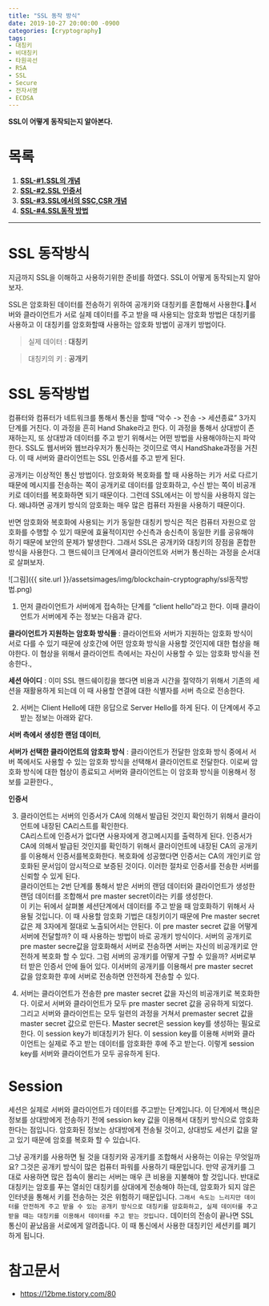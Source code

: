 ```yaml
---
title: "SSL 동작 방식"
date: 2019-10-27 20:00:00 -0900
categories: [cryptography]
tags: 
- 대칭키
- 비대칭키
- 타원곡선
- RSA
- SSL
- Secure
- 전자서명
- ECDSA
---
```


**SSL이 어떻게 동작되는지 알아본다.**  
   
# 목록    
1. [**SSL-#1.SSL의 개념**](https://lbm93.github.io/development/cryptography/cryptography-SSL개념및암호화/)
2. [**SSL-#2.SSL 인증서**](https://lbm93.github.io/development/cryptography/cryptography-SSL인증서/)
3. [**SSL-#3.SSL에서의 SSC,CSR 개념**](https://lbm93.github.io/development/cryptography/cryptography-SSL(SSC,CSR)/)
4. [**SSL-#4.SSL동작 방법**](https://lbm93.github.io/development/cryptography/cryptography-SSL동작방법/)  
  
---

# SSL 동작방식
지금까지 SSL을 이해하고 사용하기위한 준비를 하였다.
SSL이 어떻게 동작되는지 알아보자.


SSL은 암호화된 데이터를 전송하기 위하여 공개키와 대칭키를 혼합해서 사용한다.서버와 클라이언트가 서로 실제 데이터를 주고 받을 때 사용되는 암호화 방법은 대칭키를 사용하고 이 대칭키를 암호화할때 사용하는 암호화 방법이 공개키 방법이다.
  
>실제 데이터 : **대칭키**  

>대칭키의 키 : **공개키**  
  


# SSL 동작방법

컴퓨터와 컴퓨터가 네트워크를 통해서 통신을 할때 “악수 -> 전송 -> 세션종료” 3가지 단계를 거친다. 이 과정을 흔히 Hand Shake라고 한다. 이 과정을 통해서 상대방이 존재하는지, 또 상대방과 데이터를 주고 받기 위해서는 어떤 방법을 사용해야하는지 파악한다. SSL도 웹서버와 웹브라우저가 통신하는 것이므로 역시 HandShake과정을 거친다. 이 때 서버와 클라이언트는 SSL 인증서를 주고 받게 된다.   

공개키는 이상적인 통신 방법이다. 암호화와 복호화를 할 때 사용하는 키가 서로 다르기 때문에 메시지를 전송하는 쪽이 공개키로 데이터를 암호화하고, 수신 받는 쪽이
비공개키로 데이터를 복호화하면 되기 때문이다. 그런데 SSL에서는 이 방식을 사용하지 않는다. 왜냐하면 공개키 방식의 암호화는 매우 많은 컴퓨터 자원을 사용하기 때문이다.  

반면 암호화와 복호화에 사용되는 키가 동일한 대칭키 방식은 적은 컴퓨터 자원으로 암호화를 수행할 수 있기 때문에 효율적이지만 수신측과 송신측이 동일한 키를 공유해야 하기 
때문에 보안의 문제가 발생한다. 그래서 SSL은 공개키와 대칭키의 장점을 혼합한 방식을 사용한다. 그 핸드쉐이크 단계에서 클라이언트와 서버가 통신하는 과정을 순서대로 살펴보자.  


![그림]({{ site.url }}/assetsimages/img/blockchain-cryptography/ssl동작방법.png)

1. 먼저 클라이언트가 서버에게 접속하는 단계를 “client hello”라고 한다. 이때 클라이언트가 서버에게 주는 정보는 다음과 같다.

**클라이언트가 지원하는 암호화 방식들** : 클라이언트와 서버가 지원하는 암호화 방식이 서로 다를 수 있기 때문에 상호간에 어떤 암호화 방식을 사용할 것인지에
                                        대한 협상을 해야한다. 이 협상을 위해서 클라이언트 측에서는 자신이 사용할 수 있는 암호화 방식을 전송한다.,  

**세션 아이디** : 이미 SSL 핸드쉐이킹을 했다면 비용과 시간을 절약하기 위해서 기존의 세션을 재활용하게 되는데 이 때 사용할 연결에 대한 식별자를 서버 측으로 전송한다.  
  
  
  
2. 서버는 Client Hello에 대한 응답으로 Server Hello를 하게 된다. 이 단계에서 주고 받는 정보는 아래와 같다.

**서버 측에서 생성한 랜덤 데이터**, 

**서버가 선택한 클라이언트의 암호화 방식** : 클라이언트가 전달한 암호화 방식 중에서 서버 쪽에서도 사용할 수 있는 암호화 방식을 선택해서 클라이언트로 전달한다. 이로써 암호화 방식에                                             대한 협상이 종료되고 서버와 클라이언트는 이 암호화 방식을 이용해서 정보를 교환한다.,  

**인증서**

3. 클라이언트는 서버의 인증서가 CA에 의해서 발급된 것인지 확인하기 위해서 클라이언트에 내장된 CA리스트를 확인한다.   
CA리스트에 인증서가 없다면 사용자에게 경고메시지를 출력하게 된다. 인증서가 CA에 의해서 발급된 것인지를 확인하기 위해서 클라이언트에 내장된 CA의 공개키를 이용해서 인증서를복호화한다.
복호화에 성공했다면 인증서는 CA의 개인키로 암호화된 문서임이 암시적으로 보증된 것이다. 이러한 절차로 인증서를 전송한 서버를 신뢰할 수 있게 된다.  
클라이언트는 2번 단계를 통해서 받은 서버의 랜덤 데이터와 클라이언트가 생성한 랜덤 데이터를 조합해서 pre master secret이라는 키를 생성한다.  
이 키는 뒤에서 살펴볼 세션단계에서 데이터를 주고 받을 때 암호화하기 위해서 사용될 것입니다. 이 때 사용할 암호화 기법은 대칭키이기 때문에 Pre master secret 값은 제 3자에게 절대로 노출되어서는 안된다. 이 pre master secret 값을 어떻게 서버에 전달할까? 이 때 사용하는 방법이 바로 공개키 방식이다. 서버의 공개키로 pre master secre값을 암호화해서 서버로 전송하면 서버는 자신의 비공개키로 안전하게 복호화 할 수 있다. 그럼 서버의 공개키를 어떻게 구할 수 있을까? 서버로부터 받은 인증서 안에 들어 있다. 이서버의 공개키를 이용해서 pre master secret 값을 암호화한 후에 서버로 전송하면 안전하게 전송할 수 있다.  

  
4. 서버는 클라이언트가 전송한 pre master secret 값을 자신의 비공개키로 복호화한다. 이로서 서버와 클라이언트가 모두 pre master secret 값을 공유하게 되었다. 그리고 서버와 클라이언트는 모두 일련의 과정을 거쳐서 premaster secret 값을 master secret 값으로 만든다. Master secret은 session key를 생성하는 필요로 한다. 이 session key가 비대칭키가 된다.
이 session key를 이용해 서버와 클라이언트는 실제로 주고 받는 데이터를 암호화한 후에 주고 받는다. 이렇게 session key를 서버와 클라이언트가 모두 공유하게 된다.



# Session

세션은 실제로 서버와 클라이언트가 데이터를 주고받는 단계입니다. 이 단계에서 핵심은 정보를 상대방에게 전송하기 전에 session key 값을 이용해서 대칭키 방식으로 암호화 한다는 점입니다. 암호화된 정보는 상대방에게 전송될 것이고, 상대방도 세션키 값을 알고 있기 때문에 암호를 복호화 할 수 있습니다.  

그냥 공개키를 사용하면 될 것을 대칭키와 공개키를 조합해서 사용하는 이유는 무엇일까요? 그것은 공개키 방식이 많은 컴퓨터 파워를 사용하기 때문입니다. 만약 공개키를 그대로 사용하면 많은 접속이 몰리는 서버는 매우 큰 비용을 지불해야 할 것입니다. 반대로 대칭키는 암호를 푸는 열쇠인 대칭키를 상대에게 전송해야 하는데, 암호화가 되지 않은 인터넷을 통해서 키를 전송하는 것은 위험하기 때문입니다. `그래서 속도는 느리지만 데이터를 안전하게 주고 받을 수 있는 공개키 방식으로 대칭키를 암호화하고, 실제 데이터를 주고 받을 때는 대칭키를 이용해서 데이터를 주고 받는 것입니다.` 데이터의 전송이 끝나면 SSL 통신이 끝났음을 서로에게 알려줍니다. 이 때 통신에서 사용한 대칭키인 세션키를 폐기하게 됩니다.
  
# 참고문서
- <https://12bme.tistory.com/80>
